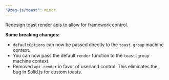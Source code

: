 ```yaml
---
"@zag-js/toast": minor
---
```


Redesign toast render apis to allow for framework control.

**Some breaking changes:**

- `defaultOptions` can now be passed directly to the `toast.group` machine context.
- You can now pass the default `render` function to the `toast.group` machine context.
- Removed `api.render` in favor of userland control. This eliminates the bug in Solid.js for custom toasts.
